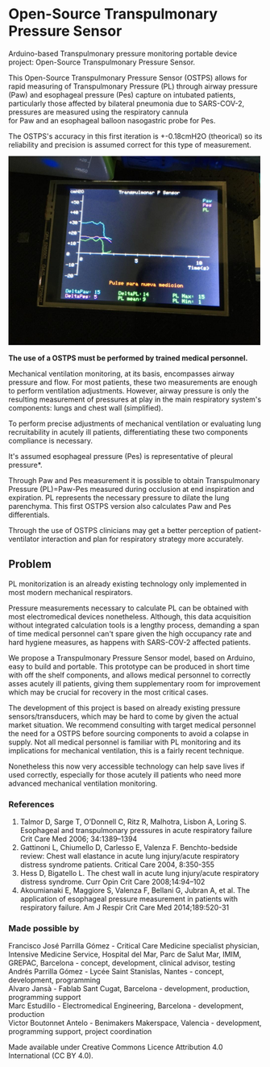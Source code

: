 # **Open-Source Transpulmonary Pressure Sensor**

Arduino-based Transpulmonary pressure monitoring portable device project:  Open-Source Transpulmonary Pressure Sensor.

This Open-Source Transpulmonary Pressure Sensor (OSTPS) allows for rapid measuring of Transpulmonary Pressure (PL)
through airway pressure (Paw) and esophageal pressure (Pes) capture on intubated patients,
particularly those affected by bilateral pneumonia due to SARS-COV-2, pressures are measured using the respiratory cannula  
for Paw and an esophageal balloon nasogastric probe for Pes.

The OSTPS's accuracy in this first iteration is +-0.18cmH2O (theorical) so its reliability and precision is assumed correct for this type of measurement.

<img src="Images/graph.jpeg" width="500">


**The use of a OSTPS must be performed by trained medical personnel.**

Mechanical ventilation monitoring, at its basis, encompasses airway pressure and flow.
For most patients, these two measurements are enough to perform ventilation adjustments. 
However, airway pressure is only the resulting measurement of pressures at play in the main respiratory system's components:
lungs and chest wall (simplified).

To perform precise adjustments of mechanical ventilation or evaluating lung recruitability in acutely ill patients,
differentiating these two components compliance is necessary.

It's assumed esophageal pressure (Pes) is representative of pleural pressure*.

Through Paw and Pes measurement it is possible to obtain Transpulmonary Pressure (PL)=Paw-Pes measured
during occlusion at end inspiration and expiration. PL represents the necessary pressure to dilate the lung parenchyma.
This first OSTPS version also calculates Paw and Pes differentials.

Through the use of OSTPS clinicians may get a better perception of patient-ventilator interaction and plan for respiratory strategy
more accurately.

## Problem

PL monitorization is an already existing technology only implemented in most modern mechanical respirators.

Pressure measurements necessary to calculate PL can be obtained with most electromedical devices nonetheless.
Although, this data acquisition without integrated calculation tools is a lengthy process,
demanding a span of time medical personnel can't spare given the high occupancy rate and hard hygiene measures,
as happens with SARS-COV-2 affected patients.

We propose a Transpulmonary Pressure Sensor model, based on Arduino, easy to build and portable.
This prototype can be produced in short time with off the shelf components, and allows medical personnel to correctly asses acutely ill patients,
giving them supplementary room for improvement which may be crucial for recovery in the most critical cases.

The development of this project is based on already existing pressure sensors/transducers, which may be hard to come by given the actual market situation.
We recommend consulting with target medical personnel the need for a OSTPS before sourcing components to avoid a colapse in supply.
Not all medical personnel is familiar with PL monitoring and its implications for mechanical ventilation, this is a fairly recent technique.

Nonetheless this now very accessible technology can help save lives if used correctly,
especially for those acutely ill patients who need more advanced mechanical ventilation monitoring.

### References
1. Talmor D, Sarge T, O’Donnell C, Ritz R, Malhotra, Lisbon A, Loring S. Esophageal and transpulmonary pressures in acute respiratory failure Crit Care Med 2006; 34:1389–1394
2. Gattinoni L, Chiumello D, Carlesso E, Valenza F. Benchto-bedside review: Chest wall elastance in acute lung injury/acute respiratory distress syndrome patients. Critical Care 2004, 8:350-355
3. Hess D, Bigatello L. The chest wall in acute lung injury/acute respiratory distress syndrome. Curr Opin Crit Care 2008;14:94–102
4. Akoumianaki E, Maggiore S, Valenza F, Bellani G, Jubran A, et al. The application of esophageal pressure measurement in patients with respiratory failure. Am J Respir Crit Care Med 2014;189:520-31




### Made possible by
Francisco José Parrilla Gómez - Critical Care Medicine specialist physician, Intensive Medicine Service, Hospital del Mar, Parc de Salut Mar, IMIM, GREPAC, Barcelona - concept, development, clinical advisor, testing  
Andrés Parrilla Gómez - Lycée Saint Stanislas, Nantes - concept, development, programming  
Alvaro Jansà - Fablab Sant Cugat, Barcelona - development, production, programming support  
Marc Estudillo - Electromedical Engineering, Barcelona - development, production  
Victor Boutonnet Antelo - Benimakers Makerspace, Valencia - development, programming support, project coordination  

Made available under Creative Commons Licence Attribution 4.0 International (CC BY 4.0).

